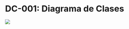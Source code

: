 # DC-001: Diagrama de Clases
![](https://github.com/TtheCrazyMeats/imagenes/blob/main/Diagrama_clases.png)
